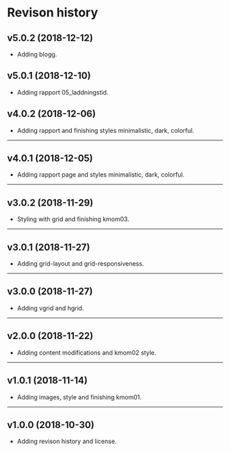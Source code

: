 Revison history
=====================

v5.0.2 (2018-12-12)
-----------------------
* Adding blogg.


v5.0.1 (2018-12-10)
-----------------------
* Adding rapport 05_laddningstid.


v4.0.2 (2018-12-06)
-----------------------
* Adding rapport and finishing styles minimalistic, dark, colorful.


----------------------
v4.0.1 (2018-12-05)
-----------------------
* Adding rapport page and styles minimalistic, dark, colorful.


----------------------
v3.0.2 (2018-11-29)
-----------------------
* Styling with grid and finishing kmom03.


----------------------
v3.0.1 (2018-11-27)
-----------------------
* Adding grid-layout and grid-responsiveness.


----------------------
v3.0.0 (2018-11-27)
-----------------------
* Adding vgrid and hgrid.


----------------------
v2.0.0 (2018-11-22)
-----------------------
* Adding content modifications and kmom02 style.


----------------------
v1.0.1 (2018-11-14)
-----------------------
* Adding images, style and finishing kmom01.


----------------------
v1.0.0 (2018-10-30)
-----------------------
* Adding revison history and license.
